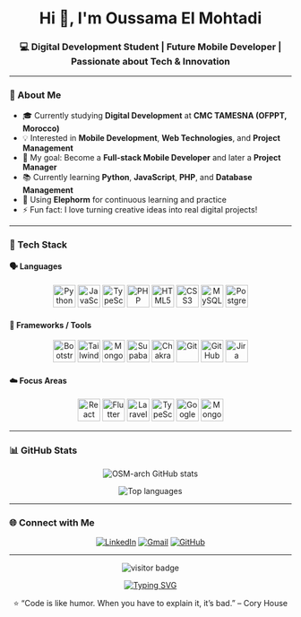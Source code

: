 <h1 align="center">Hi 👋, I'm Oussama El Mohtadi</h1>
<h3 align="center">💻 Digital Development Student | Future Mobile Developer | Passionate about Tech & Innovation</h3>

---

### 🚀 About Me
- 🎓 Currently studying **Digital Development** at **CMC TAMESNA (OFPPT, Morocco)**
- 💡 Interested in **Mobile Development**, **Web Technologies**, and **Project Management**
- 🎯 My goal: Become a **Full-stack Mobile Developer** and later a **Project Manager**
- 📚 Currently learning **Python**, **JavaScript**, **PHP**, and **Database Management**
- 🌱 Using **Elephorm** for continuous learning and practice
- ⚡ Fun fact: I love turning creative ideas into real digital projects!

---

### 🧠 Tech Stack

#### 🗣️ Languages
<p align="center">
  <img title="Python" src="https://cdn.jsdelivr.net/gh/devicons/devicon/icons/python/python-original.svg" width="40" height="40"/>
  <img title="JavaScript" src="https://cdn.jsdelivr.net/gh/devicons/devicon/icons/javascript/javascript-original.svg" width="40" height="40"/>
  <img title="TypeScript" src="https://cdn.jsdelivr.net/gh/devicons/devicon/icons/typescript/typescript-original.svg" width="40" height="40"/>
  <img title="PHP" src="https://cdn.jsdelivr.net/gh/devicons/devicon/icons/php/php-original.svg" width="40" height="40"/>
  <img title="HTML5" src="https://cdn.jsdelivr.net/gh/devicons/devicon/icons/html5/html5-original.svg" width="40" height="40"/>
  <img title="CSS3" src="https://cdn.jsdelivr.net/gh/devicons/devicon/icons/css3/css3-original.svg" width="40" height="40"/>
  <img title="MySQL" src="https://cdn.jsdelivr.net/gh/devicons/devicon/icons/mysql/mysql-original.svg" width="40" height="40"/>
  <img title="PostgreSQL" src="https://cdn.jsdelivr.net/gh/devicons/devicon/icons/postgresql/postgresql-original.svg" width="40" height="40"/>
</p>

#### 🧩 Frameworks / Tools
<p align="center">
  <img title="Bootstrap" src="https://cdn.jsdelivr.net/gh/devicons/devicon/icons/bootstrap/bootstrap-original.svg" width="40" height="40"/>
  <img title="Tailwind CSS" src="https://cdn.jsdelivr.net/gh/devicons/devicon/icons/tailwindcss/tailwindcss-plain.svg" width="40" height="40"/>
  <img title="MongoDB" src="https://cdn.jsdelivr.net/gh/devicons/devicon/icons/mongodb/mongodb-original.svg" width="40" height="40"/>
  <img title="Supabase" src="https://cdn.jsdelivr.net/gh/devicons/devicon/icons/supabase/supabase-original.svg" width="40" height="40"/>
  <img title="Chakra UI" src="https://cdn.jsdelivr.net/gh/devicons/devicon/icons/chakraui/chakraui-original.svg" width="40" height="40"/>
  <img title="Git" src="https://cdn.jsdelivr.net/gh/devicons/devicon/icons/git/git-original.svg" width="40" height="40"/>
  <img title="GitHub" src="https://cdn.jsdelivr.net/gh/devicons/devicon/icons/github/github-original.svg" width="40" height="40"/>
  <img title="Jira" src="https://cdn.jsdelivr.net/gh/devicons/devicon/icons/jira/jira-original.svg" width="40" height="40"/>
</p>

#### ☁️ Focus Areas
<p align="center">
  <img title="React Native" src="https://cdn.jsdelivr.net/gh/devicons/devicon/icons/react/react-original.svg" width="40" height="40"/> 
  <img title="Flutter" src="https://cdn.jsdelivr.net/gh/devicons/devicon/icons/flutter/flutter-original.svg" width="40" height="40"/>
  <img title="Laravel" src="https://cdn.jsdelivr.net/gh/devicons/devicon/icons/laravel/laravel-plain.svg" width="40" height="40"/>
  <img title="TypeScript" src="https://cdn.jsdelivr.net/gh/devicons/devicon/icons/typescript/typescript-original.svg" width="40" height="40"/>
  <img title="Google Cloud" src="https://cdn.jsdelivr.net/gh/devicons/devicon/icons/googlecloud/googlecloud-original.svg" width="40" height="40"/>
  <img title="MongoDB" src="https://cdn.jsdelivr.net/gh/devicons/devicon/icons/mongodb/mongodb-original.svg" width="40" height="40"/>
</p>

---

### 📊 GitHub Stats
<p align="center">
  <img src="https://github-readme-stats.vercel.app/api?username=OSM-arch&show_icons=true&theme=tokyonight" alt="OSM-arch GitHub stats" />
</p>

<p align="center">
  <img src="https://github-readme-stats.vercel.app/api/top-langs/?username=OSM-arch&layout=compact&theme=tokyonight" alt="Top languages" />
</p>

---

### 🌐 Connect with Me
<p align="center">
  <a href="https://linkedin.com/in/your-link" target="_blank"><img title="LinkedIn" src="https://img.shields.io/badge/LinkedIn-0A66C2?style=for-the-badge&logo=linkedin&logoColor=white"/></a>
  <a href="mailto:your.email@example.com"><img title="Gmail" src="https://img.shields.io/badge/Gmail-D14836?style=for-the-badge&logo=gmail&logoColor=white"/></a>
  <a href="https://github.com/OSM-arch"><img title="GitHub" src="https://img.shields.io/badge/GitHub-171515?style=for-the-badge&logo=github&logoColor=white"/></a>
</p>

---

<p align="center">
  <img src="https://visitor-badge.laobi.icu/badge?page_id=OSM-arch" alt="visitor badge"/>
</p>

<p align="center">
  <a href="https://git.io/typing-svg">
    <img src="https://readme-typing-svg.herokuapp.com?size=22&color=1E90FF&center=true&vCenter=true&width=600&lines=Digital+Development+Student;Future+Mobile+Developer;Always+Learning+New+Technologies" alt="Typing SVG" />
  </a>
</p>

<p align="center">⭐️ “Code is like humor. When you have to explain it, it’s bad.” – Cory House</p>
